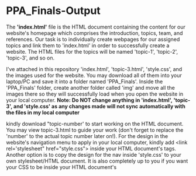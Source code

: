# PPA_Finals-Output

The **'index.html'** file is the HTML document containing the content for our website's homepage which comprises the introduction, topics, team, and references. Our task is to individually create webpages for our assigned topics and link them to 'index.html' in order to successfully create a website. The HTML files for the topics will be named 'topic-1', 'topic-2', 'topic-3', and so on.

I've attached in this repository 'index.html', 'topic-3.html', 'style.css', and the images used for the website. You may download all of them into your laptop/PC and save it into a folder named 'PPA_Finals'. Inside the 'PPA_Finals' folder, create another folder called 'img' and move all the images there so they will successfully load when you open the website in your local computer. **Note: Do NOT change anything in 'index.html', 'topic-3', and 'style.css' as any changes made will not sync automatically with the files in my local computer**

kindly download "topic-number' to start working on the HTML document. You may view topic-3.html to guide your work (don't forget to replace the 'number' to the actual topic number later on!). For the design in the website's navigation menu to apply in your local computer, kindly add <link rel='stylesheet" href="style.css"> inside your HTML document's <head> tags. Another option is to copy the design for the nav inside 'style.css' to your own stylesheet/HTML document. It is also completely up to you if you want your CSS to be inside your HTML document's <style> tags, or if you want to create a separate CSS file for all the design.

Here are the hex values for the colors used and font faces:
- pink - #FBF1EE
- blue - #CFE7EB
- golden - #E2C252
- headings: font-family: "Noto Sans Display", sans-serif;
- paragraphs: font-family: 'Space Grotesk', sans-serif;

How to display HTML tags as plain text?
Replace the opening tag **<** with **&lt ;** and the closing tag **>** with **&gt ;** (Note just remove the space between the letter 't' and the semi-colon)

Besides that, kindly do the ff:
- Upload a formal image of you which will be displayed in "Meet the Team" section.
- Provide a super concise description (not more than 8 words for each bullet) describing the school where you (1) graduated SHS, (2) your hobbies, and (3) your aspirations. For example: <br>
    🌸 Graduated SHS at De La Salle University Dasmarinas <br>
    🌸 Loves reading, writing, and playing sports <br>
    🌸 Aspires to become a UI/UX designer <br>
 Where to upload image & descriptions: https://drive.google.com/drive/folders/10AK-rIr12Bga7MEhLasNsEoTmVR_Zd-k?usp=sharing
